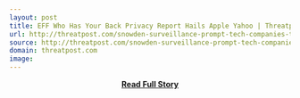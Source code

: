 ```yaml
---
layout: post
title: EFF Who Has Your Back Privacy Report Hails Apple Yahoo | Threatpost | The first stop for security news
url: http://threatpost.com/snowden-surveillance-prompt-tech-companies-to-re-evaluate-privacy-attitudes/106127
source: http://threatpost.com/snowden-surveillance-prompt-tech-companies-to-re-evaluate-privacy-attitudes/106127
domain: threatpost.com
image: 
---
```


<p></p>
<center><p><a href="http://threatpost.com/snowden-surveillance-prompt-tech-companies-to-re-evaluate-privacy-attitudes/106127" style='padding:25px; font-sze:18px; font-weight: bold;'>Read Full Story</a></p></center>
